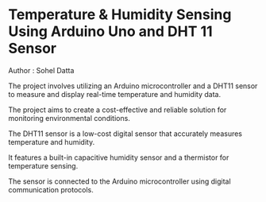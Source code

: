 # Temperature & Humidity Sensing Using Arduino Uno and DHT 11 Sensor
Author : Sohel Datta

The project involves utilizing an Arduino microcontroller and a DHT11 sensor to measure and display real-time temperature and humidity data. 

The project aims to create a cost-effective and reliable solution for monitoring environmental conditions. 

The DHT11 sensor is a low-cost digital sensor that accurately measures temperature and humidity. 

It features a built-in capacitive humidity sensor and a thermistor for temperature sensing. 

The sensor is connected to the Arduino microcontroller using digital communication protocols.
